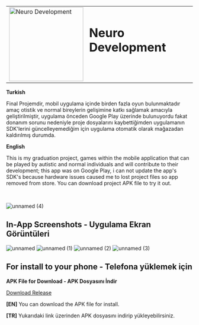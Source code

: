 <table>
  <tr>
    <td>
      <img src="https://github.com/kaanduzbastilar/NeuroDevelopment/assets/70735387/e2a3e83e-b5a0-4d44-a9d3-68cc2f1f5973" alt="Neuro Development" style="width: 200px;">
    </td>
    <td>
      <h1 style="margin-top: 0;">Neuro Development</h1>
    </td>
  </tr>
</table>


**Turkish**

Final Projemdir, mobil uygulama içinde birden fazla oyun bulunmaktadır amaç otistik ve normal bireylerin gelişimine katkı sağlamak amacıyla geliştirilmiştir, uygulama önceden Google Play
üzerinde bulunuyordu fakat donanım sorunu nedeniyle proje dosyalarını kaybettiğimden uygulamanın SDK'lerini güncelleyemediğim için uygulama otomatik olarak mağazadan kaldırılmış durumda.

**English**

This is my graduation project, games within the mobile application that can be played by autistic and normal individuals and will contribute to their development; this app was on Google Play, i can not update the app's SDK's because hardware issues caused me to lost project files so app removed from store.
You can download project APK file to try it out.




<br>


![unnamed (4)](https://github.com/kaanduzbastilar/NeuroDevelopment/assets/70735387/42cd6875-1ec3-463d-ad51-e1613f6b3171)


## In-App Screenshots - Uygulama Ekran Görüntüleri

![unnamed](https://github.com/kaanduzbastilar/NeuroDevelopment/assets/70735387/5b0027fe-a5b0-4d84-a71a-f0eaa65bd691)
![unnamed (1)](https://github.com/kaanduzbastilar/NeuroDevelopment/assets/70735387/9b15c395-8cb2-4dad-9961-26e018839cad)
![unnamed (2)](https://github.com/kaanduzbastilar/NeuroDevelopment/assets/70735387/3c79fdf2-dd3f-47f6-ba11-a21407f609c9)
![unnamed (3)](https://github.com/kaanduzbastilar/NeuroDevelopment/assets/70735387/4bbd9a3e-34bf-4c3f-8031-cab8c5733271)





  
## For install to your phone - Telefona yüklemek için

**APK File for Download - APK Dosyasını İndir**


[Download Release](https://github.com/kaanduzbastilar/NeuroDevelopment/releases/tag/v1.0)


**[EN]** You can download the APK file for install.


**[TR]** Yukarıdaki link üzerinden APK dosyasını indirip yükleyebilirsiniz.
